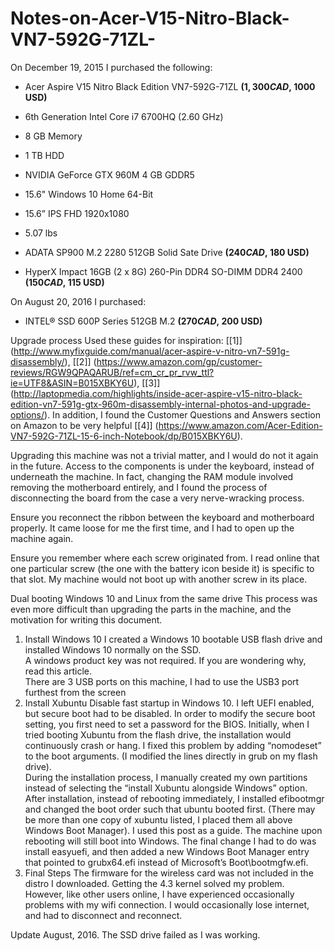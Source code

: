 # Notes-on-Acer-V15-Nitro-Black-VN7-592G-71ZL-

On December 19, 2015 I purchased the following:

*  	Acer Aspire V15 Nitro Black Edition VN7-592G-71ZL **($1,300 CAD, ~$1000 USD)**
  * 6th Generation Intel Core i7 6700HQ (2.60 GHz) 
  * 8 GB Memory 
  * 1 TB HDD 
  * NVIDIA GeForce GTX 960M 4 GB GDDR5 
  * 15.6" Windows 10 Home 64-Bit
  * 15.6” IPS FHD 1920x1080
  * 5.07 lbs

 
* ADATA SP900 M.2 2280 512GB Solid Sate Drive **($240 CAD, ~$180 USD)**
* HyperX Impact 16GB (2 x 8G) 260-Pin DDR4 SO-DIMM DDR4 2400  **($150 CAD, ~$115 USD)**


On August 20, 2016 I purchased:
*  INTEL® SSD 600P Series 512GB M.2 **($270 CAD, ~$200 USD)**

Upgrade process
Used these guides for inspiration: [[1]] (http://www.myfixguide.com/manual/acer-aspire-v-nitro-vn7-591g-disassembly/), [[2]] (https://www.amazon.com/gp/customer-reviews/RGW9QPAQARUB/ref=cm_cr_pr_rvw_ttl?ie=UTF8&ASIN=B015XBKY6U), [[3]] (http://laptopmedia.com/highlights/inside-acer-aspire-v15-nitro-black-edition-vn7-591g-gtx-960m-disassembly-internal-photos-and-upgrade-options/). In addition, I found the Customer Questions and Answers section on Amazon to be very helpful [[4]] (https://www.amazon.com/Acer-Edition-VN7-592G-71ZL-15-6-inch-Notebook/dp/B015XBKY6U).

Upgrading this machine was not a trivial matter, and I would do not it again in the future.  Access to the components is under the keyboard, instead of underneath the machine.  In fact, changing the RAM module involved removing the motherboard entirely, and I found the process of disconnecting the board from the case a very nerve-wracking process.

Ensure you reconnect the ribbon between the keyboard and motherboard properly.  It came loose for me the first time, and I had to open up the machine again.  

Ensure you remember where each screw originated from.  I read online that one particular screw (the one with the battery icon beside it) is specific to that slot.  My machine would not boot up with another screw in its place.

Dual booting Windows 10 and Linux from the same drive
This process was even more difficult than upgrading the parts in the machine, and the motivation for writing this document.  
1. Install Windows 10
I created a Windows 10 bootable USB flash drive and installed Windows 10 normally on the SSD.  
A windows product key was not required. If you are wondering why, read this article.  
There are 3 USB ports on this machine, I had to use the USB3 port furthest from the screen 
2. Install Xubuntu
Disable fast startup in Windows 10.
I left UEFI enabled, but secure boot had to be disabled.  In order to modify the secure boot setting, you first need to set a password for the BIOS.
Initially, when I tried booting Xubuntu from the flash drive, the installation would continuously crash or hang.  I fixed this problem by adding “nomodeset” to the boot arguments.  (I modified the lines directly in grub on my flash drive).  
During the installation process, I manually created my own partitions instead of selecting the “install Xubuntu alongside Windows” option.
After installation, instead of rebooting immediately, I installed efibootmgr and changed the boot order such that ubuntu booted first.  (There may be more than one copy of xubuntu listed, I placed them all above Windows Boot Manager).  I used this post as a guide.
The machine upon rebooting will still boot into Windows.  The final change I had to do was install easyuefi, and then added a new Windows Boot Manager entry that pointed to grubx64.efi instead of Microsoft’s Boot\bootmgfw.efi.  
3. Final Steps
The firmware for the wireless card was not included in the distro I downloaded.  Getting the 4.3 kernel solved my problem.  However, like other users online, I have experienced occasionally problems with my wifi connection.  I would occasionally lose internet, and had to disconnect and reconnect.  

Update August, 2016.
The SSD drive failed as I was working.  
